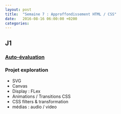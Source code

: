 ```yaml
---
layout: post
title:  "Semaine 7 : Approffondissement HTML / CSS"
date:   2016-08-16 06:00:00 +0200
categories: 
---
```


## J1

### [Auto-évaluation](https://goo.gl/forms/9w7XGgAfqw3yOSMB2)

### Projet exploration

- SVG
- Canvas
- Display : FLex
- Animations / Transitions CSS
- CSS filters & transformation
- médias : audio / video

